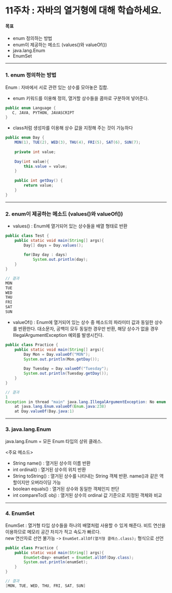 # 11주차 : 자바의 열거형에 대해 학습하세요.

#### 목표

- enum 정의하는 방법
- enum이 제공하는 메소드 (values()와 valueOf())
- java.lang.Enum
- EnumSet

------------
### 1. enum 정의하는 방법

Enum : 자바에서 서로 관련 있는 상수를 모아놓은 집합.
  
- enum 키워드를 이용해 정의, 열거할 상수들을 콤마로 구분하여 넣어준다.  
```java
public enum Language {
   C, JAVA, PYTHON, JAVASCRIPT
}
```  
  
- class처럼 생성자를 이용해 상수 값을 지정해 주는 것이 가능하다
```java
public enum Day {
	MON(1), TUE(2), WED(3), THU(4), FRI(5), SAT(6), SUN(7);
	
	private int value;
	
	Day(int value){
		this.value = value;
	}
	
	public int getDay() {
		return value;
	}
}
```


------------
### 2. enum이 제공하는 메소드 (values()와 valueOf())
- values() : Enum에 열거되어 있는 상수들을 배열 형태로 반환  
```java
public class Test {
	public static void main(String[] args){
		Day[] days = Day.values();
		
		for(Day day : days)
			System.out.println(day);
	}
}

// 결과
MON
TUE
WED
THU
FRI
SAT
SUN
```
  
- valueOf() : Enum에 열거되어 있는 상수 중 메소드의 파라미터 값과 동일한 상수를 반환한다. 대소문자, 공백이 모두 동일한 경우만 반환, 해당 상수가 없을 경우 IllegalArgumentException 예외를 발생시킨다.  
```java
public class Practice {
	public static void main(String[] args){
		Day Mon = Day.valueOf("MON");
		System.out.println(Mon.getDay());
		
		Day Tuesday = Day.valueOf("Tuesday");
		System.out.println(Tuesday.getDay());
	}
}

// 결과
1
Exception in thread "main" java.lang.IllegalArgumentException: No enum constant Day.Tuesday
	at java.lang.Enum.valueOf(Enum.java:238)
	at Day.valueOf(Day.java:1)
```

------------
### 3. java.lang.Enum
java.lang.Enum = 모든 Enum 타입의 상위 클래스.  
  
<주요 메소드>
- String name() : 열거된 상수의 이름 반환
- int ordinal() : 열거된 상수의 위치 반환
- String toString() : 열거된 상수를 나타내는 String 객체 반환. name()과 같은 역할이지만 오버라이딩 가능
- boolean equals() : 열거된 상수와 동일한 객체인지 판단
- int compareTo(E obj) : 열거된 상수의 ordinal 값 기준으로 지정된 객체와 비교
  

------------
### 4. EnumSet

EnumSet : 열거형 타입 상수들을 하나의 배열처럼 사용할 수 있게 해준다. 비트 연산을 이용하므로 메모리 공간 차지가 적고 속도가 빠르다.  
new 연산자로 선언 불가능 -> `EnumSet.allOf(열거형 클래스.class);` 형식으로 선언  
  

```java
public class Practice {
	public static void main(String[] args){
		EnumSet<Day> enumSet = EnumSet.allOf(Day.class);
		System.out.println(enumSet);
	}
}

// 결과
[MON, TUE, WED, THU, FRI, SAT, SUN]
```
  
